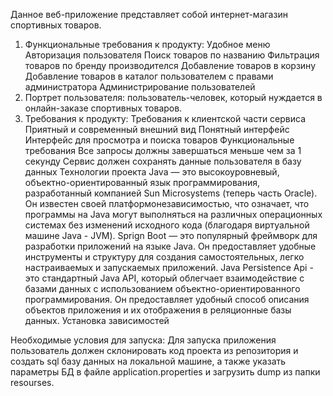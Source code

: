 Данное веб-приложение представляет собой интернет-магазин спортивных товаров.
1) Функциональные требования к продукту:
     Удобное меню
     Авторизация пользователя
     Поиск товаров по названию
     Фильтрация товаров по бренду производителся
     Добавление товаров в корзину
     Добавление товаров в каталог пользователем с правами администратора
     Администрирование пользователей
2) Портрет пользователя: пользователь-человек, который нуждается в онлайн-заказе спортивных товаров.
3) Требования к продукту:
  Требования к клиентской части сервиса
    Приятный и современный внешний вид
    Понятный интерфейс
    Интерфейс для просмотра и поиска товаров
Функциональные требования
  Все запросы должны завершаться меньше чем за 1 секунду
  Сервис должен сохранять данные пользователя в базу данных
Технологии проекта
  Java — это высокоуровневый, объектно-ориентированный язык программирования, разработанный компанией Sun Microsystems (теперь часть Oracle). Он известен   своей платформонезависимостью, что означает, что программы на Java могут выполняться на различных операционных системах без изменений исходного кода (благодаря виртуальной машине Java - JVM).
  Sprign Boot — это популярный фреймворк для разработки приложений на языке Java. Он предоставляет удобные инструменты и структуру для создания самостоятельных, легко настраиваемых и запускаемых приложений. 
  Java Persistence Api - это стандартный Java API, который облегчает взаимодействие с базами данных с использованием объектно-ориентированного программирования. Он предоставляет удобный способ описания объектов приложения и их отображения в реляционные базы данных. 
Установка зависимостей


Необходимые условия для запуска:
  Для запуска приложения пользователь должен склонировать код проекта из репозитория и создать sql базу данных на локальной машине, а также указать параметры БД в файле application.properties и загрузить dump из папки resourses.

